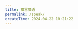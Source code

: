```yaml
---
title: 猫言猫语
permalink: /speak/
createTime: 2024-04-22 10:21:22
---
```


<!--     key: 01.随笔 -->
<!--     imgUrl: https://gcore.jsdelivr.net/gh/shininome/blog_imgs@blog/blog//basic/speak_tucao.png -->
<!--     description: 正常人谁写日记呢 -->
